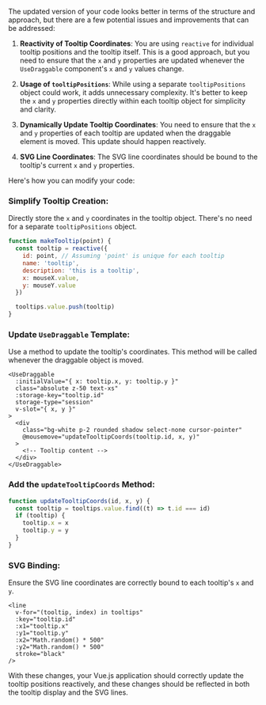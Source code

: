 The updated version of your code looks better in terms of the structure and approach, but there are a few potential issues and improvements that can be addressed:

1. **Reactivity of Tooltip Coordinates**: You are using `reactive` for individual tooltip positions and the tooltip itself. This is a good approach, but you need to ensure that the `x` and `y` properties are updated whenever the `UseDraggable` component's `x` and `y` values change.

2. **Usage of `tooltipPositions`**: While using a separate `tooltipPositions` object could work, it adds unnecessary complexity. It's better to keep the `x` and `y` properties directly within each tooltip object for simplicity and clarity.

3. **Dynamically Update Tooltip Coordinates**: You need to ensure that the `x` and `y` properties of each tooltip are updated when the draggable element is moved. This update should happen reactively.

4. **SVG Line Coordinates**: The SVG line coordinates should be bound to the tooltip's current `x` and `y` properties.

Here's how you can modify your code:

### Simplify Tooltip Creation:

Directly store the `x` and `y` coordinates in the tooltip object. There's no need for a separate `tooltipPositions` object.

```javascript
function makeTooltip(point) {
  const tooltip = reactive({
    id: point, // Assuming 'point' is unique for each tooltip
    name: 'tooltip',
    description: 'this is a tooltip',
    x: mouseX.value,
    y: mouseY.value
  })

  tooltips.value.push(tooltip)
}
```

### Update `UseDraggable` Template:

Use a method to update the tooltip's coordinates. This method will be called whenever the draggable object is moved.

```vue
<UseDraggable
  :initialValue="{ x: tooltip.x, y: tooltip.y }"
  class="absolute z-50 text-xs"
  :storage-key="tooltip.id"
  storage-type="session"
  v-slot="{ x, y }"
>
  <div
    class="bg-white p-2 rounded shadow select-none cursor-pointer"
    @mousemove="updateTooltipCoords(tooltip.id, x, y)"
  >
    <!-- Tooltip content -->
  </div>
</UseDraggable>
```

### Add the `updateTooltipCoords` Method:

```javascript
function updateTooltipCoords(id, x, y) {
  const tooltip = tooltips.value.find((t) => t.id === id)
  if (tooltip) {
    tooltip.x = x
    tooltip.y = y
  }
}
```

### SVG Binding:

Ensure the SVG line coordinates are correctly bound to each tooltip's `x` and `y`.

```vue
<line
  v-for="(tooltip, index) in tooltips"
  :key="tooltip.id"
  :x1="tooltip.x"
  :y1="tooltip.y"
  :x2="Math.random() * 500"
  :y2="Math.random() * 500"
  stroke="black"
/>
```

With these changes, your Vue.js application should correctly update the tooltip positions reactively, and these changes should be reflected in both the tooltip display and the SVG lines.
